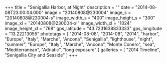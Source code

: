 +++
title = "Senigallia Harbor, at Night"
description = ""
date = "2014-08-08T23:00:04.000"
image = "20140808@230004"
image_s = "20140808@230004-s"
image_width_s = "400"
image_height_s = "300"
image_xl = "20140808@230004-xl"
image_width_xl = "1024"
image_height_xl = "768"
gps_latitude = "43.7231638833333"
gps_longitude = "13.22213055"
phototags = [ "2014-08-08", "2014-08", "2014", "harbor", "Europe", "Italy", "Marche", "Ancona", "Senigallia", "lighthouse", "night", "summer", "Europe", "Italy", "Marche", "Ancona", "Monte Conero", "sea", "Mediterranean", "Adriatic", "long exposure" ]
galleries = [ "2014 Timeline", "Senigallia City and Seaside" ]
+++
